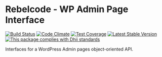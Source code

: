 # Rebelcode - WP Admin Page Interface

[![Build Status](https://travis-ci.org/RebelCode/wp-admin-page-interface.svg?branch=develop)](https://travis-ci.org/RebelCode/wp-admin-page-interface)
[![Code Climate](https://codeclimate.com/github/RebelCode/wp-admin-page-interface/badges/gpa.svg)](https://codeclimate.com/github/RebelCode/wp-admin-page-interface)
[![Test Coverage](https://codeclimate.com/github/RebelCode/wp-admin-page-interface/badges/coverage.svg)](https://codeclimate.com/github/RebelCode/wp-admin-page-interface/coverage)
[![Latest Stable Version](https://poser.pugx.org/rebelcode/wp-admin-page-interface/version)](https://packagist.org/packages/rebelcode/wp-admin-page-interface)
[![This package complies with Dhii standards](https://img.shields.io/badge/Dhii-Compliant-green.svg?style=flat-square)][Dhii]

Interfaces for a WordPress Admin pages object-oriented API.

[Dhii]: https://github.com/Dhii/dhii
